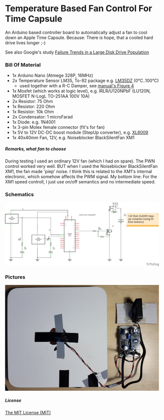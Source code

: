 # Temperature Based Fan Control For Time Capsule

An Arduino based controller board to automatically adjust
a fan to cool down an Apple Time Capsule.
Because: There is hope, that a cooled hard drive lives longer ;-)

See also Google's study [Failure Trends in a Large Disk Drive Population](http://static.googleusercontent.com/media/research.google.com/en/archive/disk_failures.pdf)

### Bill Of Material

* 1x Arduino Nano (Atmege 328P, 16MHz)
* 2x Temperature Sensor LM35, To-92 package e.g. [LM35DZ](http://www.ebay.com/sch/i.html?_nkw=LM35DZ) (0°C..100°C)
   * used together with a R-C Damper, see [manual's Figure 4](http://www.watterott.com/download/LM35.pdf)
* 1x Mosfet (which works at logic level), e.g. IRLR/U120NPbF (LU120N, MOSFET N-LogL TO-251AA 100V 10A)
* 2x Resistor: 75 Ohm
* 1x Resistor: 220 Ohm
* 1x Resistor: 10k Ohm
* 2x Condensator: 1 microFarad
* 1x Diode: e.g. 1N4001
* 1x 3-pin Molex female connector (fit's for fan)
* 1x 5V to 12V DC-DC boost module (StepUp converter), e.g. [XL6009](http://www.ebay.com/sch/i.html?_nkw=XL6009)
* 1x 40x40mm Fan, 12V, e.g. Noiseblocker BlackSilentFan XM1

##### Remarks, what fan to choose

During testing I used an ordinary 12V fan (which I had on spare).
The PWN control worked very well.
BUT when I used the Noiseblocker BlackSilentFan XM1, the fan made 'piep' noise.
I think this is related to the XM1's internal electronic, which somehow affects the PWM signal.
My bottom line: For the XM1 speed controll, I just use on/off semantics and no intermediate speed.


### Schematics

![PCB](temperature-controller_pcb.png?raw=true)


### Pictures

![PCB and Time Capsule](20151025_235245.jpg?raw=true)


##### License

[The MIT License (MIT)](https://opensource.org/licenses/MIT)
